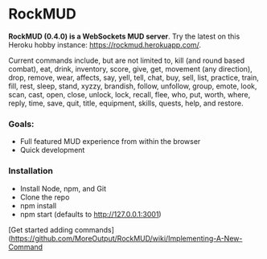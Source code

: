 RockMUD
===============================

**RockMUD (0.4.0) is a WebSockets MUD server**. Try the latest on this Heroku hobby instance: https://rockmud.herokuapp.com/.


Current commands include, but are not limited to, kill (and round based combat), eat, drink, inventory, score, give, get, movement (any direction), drop, remove, wear, affects, say, yell, tell, chat, buy, sell, list, practice, train, fill, rest, sleep, stand, xyzzy, brandish, follow, unfollow, group, emote, look, scan, cast, open, close, unlock, lock, recall, flee, who, put, worth, where, reply, time, save, quit, title, equipment, skills, quests, help, and restore.

### Goals:
* Full featured MUD experience from within the browser
* Quick development


### Installation
* Install Node, npm, and Git
* Clone the repo
* npm install
* npm start (defaults to http://127.0.0.1:3001)


[Get started adding commands](https://github.com/MoreOutput/RockMUD/wiki/Implementing-A-New-Command
